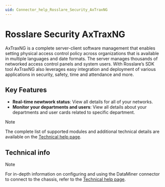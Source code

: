```yaml
---
uid: Connector_help_Rosslare_Security_AxTraxNG
---
```


# Rosslare Security AxTraxNG

AxTraxNG is a complete server-client software management that enables setting physical access control policy across organizations that is available in multiple languages and date formats. The server manages thousands of networked access control panels and system users. With Rosslare’s SDK tool AxTraxNG also leverages easy integration and deployment of various applications in security, safety, time and attendance and more.

## Key Features
- **Real-time newtwork status**: View all details for all of your networks.
- **Monitor your departments and users**: View all details about your departments and user cards related to specific department.

> [!NOTE]
> The complete list of supported modules and additional technical details are available on the [Technical help page](xref:Connector_help_Rosslare_Security_AxTraxNG_Technical).

## Technical info

> [!NOTE]
> For in-depth information on configuring and using the DataMiner connector to connect to the chassis, refer to the [Technical help page](xref:Connector_help_Rosslare_Security_AxTraxNG_Technical).
